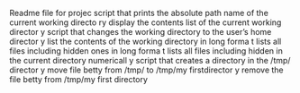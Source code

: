 
Readme file for projec
script that prints the absolute path name of the current working directo
ry
display the contents list of the current working director
y
script that changes the working directory to the user’s home director
y
list the contents of the working directory in long forma
t
lists all files including hidden ones in long forma
t
lists all files including hidden in the current directory numericall
y
script that creates a directory in the /tmp/ director
y
move file betty from /tmp/ to /tmp/my firstdirector
y
remove the file betty from /tmp/my first directory
